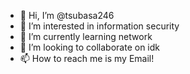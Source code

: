 - 👋 Hi, I’m @tsubasa246
- 👀 I’m interested in information security
- 🌱 I’m currently learning network
- 💞️ I’m looking to collaborate on idk
- 📫 How to reach me is my Email!

<!---
tsubasa246/tsubasa246 is a ✨ special ✨ repository because its `README.md` (this file) appears on your GitHub profile.
You can click the Preview link to take a look at your changes.
--->
